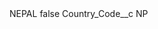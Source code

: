 <?xml version="1.0" encoding="UTF-8"?>
<CustomMetadata xmlns="http://soap.sforce.com/2006/04/metadata" xmlns:xsi="http://www.w3.org/2001/XMLSchema-instance" xmlns:xsd="http://www.w3.org/2001/XMLSchema">
    <label>NEPAL</label>
    <protected>false</protected>
    <values>
        <field>Country_Code__c</field>
        <value xsi:type="xsd:string">NP</value>
    </values>
</CustomMetadata>
